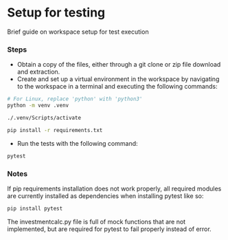 # Setup for testing

Brief guide on workspace setup for test execution

### Steps

- Obtain a copy of the files, either through a git clone or zip file download and extraction.
- Create and set up a virtual environment in the workspace by navigating to the workspace in a terminal and executing the following commands:

```bash
# For Linux, replace 'python' with 'python3'
python -m venv .venv

./.venv/Scripts/activate

pip install -r requirements.txt
```

- Run the tests with the following command:

```bash
pytest
```

### Notes

If pip requirements installation does not work properly, all required modules are currently installed as dependencies when installing pytest like so:

```bash
pip install pytest
```

The investmentcalc.py file is full of mock functions that are not implemented, but are required for pytest to fail properly instead of error.
